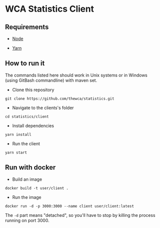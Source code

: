 # WCA Statistics Client

## Requirements

- [Node](https://nodejs.org/)

- [Yarn](https://classic.yarnpkg.com/en/docs/install)

## How to run it

The commands listed here should work in Unix systems or in Windows (using GitBash commandline) with maven set.

- Clone this repository

`git clone https://github.com/thewca/statistics.git`

- Navigate to the clients's folder

`cd statistics/client`

- Install dependencies

`yarn install`

- Run the client

`yarn start`

## Run with docker

- Build an image

`docker build -t user/client .`

- Run the image

`docker run -d -p 3000:3000 --name client user/client:latest`

The `-d` part means "detached", so you'll have to stop by killing the process running on port 3000.
